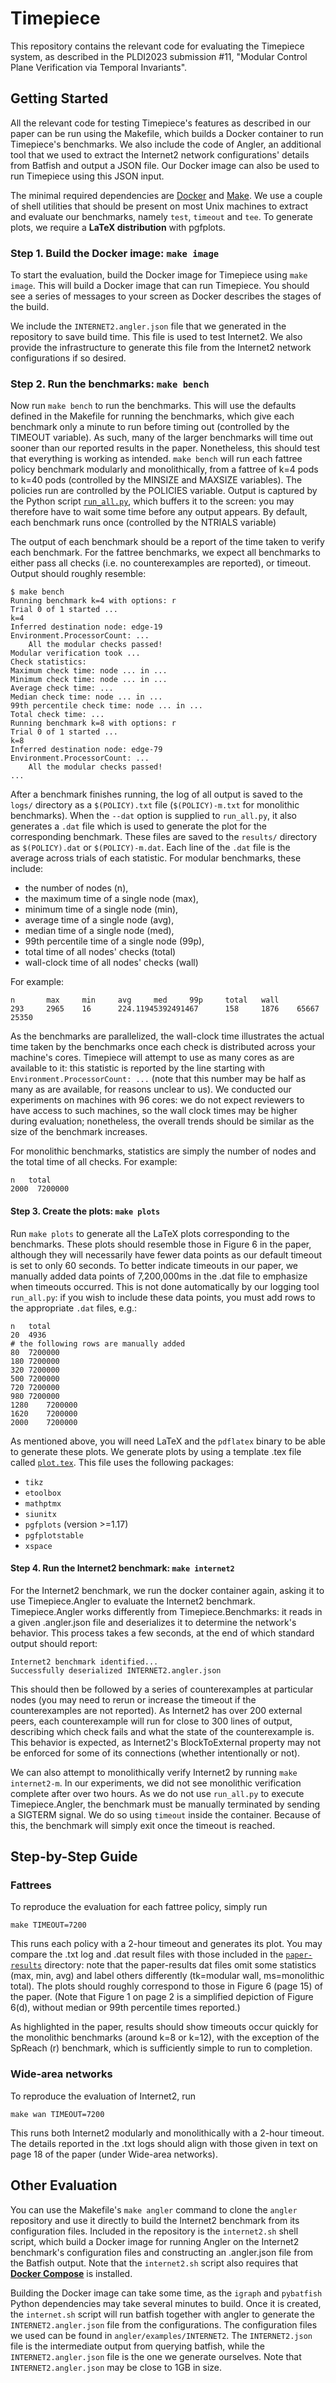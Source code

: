 # Timepiece

This repository contains the relevant code for evaluating the Timepiece system,
as described in the PLDI2023 submission #11, "Modular Control Plane
Verification via Temporal Invariants".

## Getting Started

All the relevant code for testing Timepiece's features as described in our
paper can be run using the Makefile, which builds a Docker container to run
Timepiece's benchmarks.
We also include the code of Angler, an additional tool that we used to extract
the Internet2 network configurations' details from Batfish and output a JSON file.
Our Docker image can also be used to run Timepiece using this JSON input.

The minimal required dependencies are [Docker](https://www.docker.com/)
and [Make](https://www.gnu.org/software/make/).
We use a couple of shell utilities that should be present on most Unix machines
to extract and evaluate our benchmarks, namely `test`, `timeout` and `tee`.
To generate plots, we require a **LaTeX distribution** with pgfplots.

### Step 1. Build the Docker image: `make image`

To start the evaluation, build the Docker image for Timepiece using `make image`.
This will build a Docker image that can run Timepiece.
You should see a series of messages to your screen as Docker describes
the stages of the build.

We include the `INTERNET2.angler.json` file that we generated in the repository
to save build time. This file is used to test Internet2.
We also provide the infrastructure to generate this file from the Internet2
network configurations if so desired.

### Step 2. Run the benchmarks: `make bench`

Now run `make bench` to run the benchmarks.
This will use the defaults defined in the Makefile for running the benchmarks,
which give each benchmark only a minute to run before timing out (controlled by
the TIMEOUT variable).
As such, many of the larger benchmarks will time out sooner than our reported
results in the paper.
Nonetheless, this should test that everything is working as intended.
`make bench` will run each fattree policy benchmark modularly and monolithically,
from a fattree of k=4 pods to k=40 pods (controlled by the MINSIZE and MAXSIZE variables).
The policies run are controlled by the POLICIES variable.
Output is captured by the Python script [`run_all.py`](./run_all.py), which buffers
it to the screen: you may therefore have to wait some time before any output appears.
By default, each benchmark runs once (controlled by the NTRIALS variable)

The output of each benchmark should be a report of the time taken to verify each
benchmark. For the fattree benchmarks, we expect all benchmarks to either pass
all checks (i.e. no counterexamples are reported), or timeout.
Output should roughly resemble:

```
$ make bench
Running benchmark k=4 with options: r
Trial 0 of 1 started ...
k=4
Inferred destination node: edge-19
Environment.ProcessorCount: ...
    All the modular checks passed!
Modular verification took ...
Check statistics:
Maximum check time: node ... in ...
Minimum check time: node ... in ...
Average check time: ...
Median check time: node ... in ...
99th percentile check time: node ... in ...
Total check time: ...
Running benchmark k=8 with options: r
Trial 0 of 1 started ...
k=8
Inferred destination node: edge-79
Environment.ProcessorCount: ...
    All the modular checks passed!
...
```

After a benchmark finishes running, the log of all output is saved to the `logs/`
directory as a `$(POLICY).txt` file (`$(POLICY)-m.txt` for monolithic benchmarks).
When the `--dat` option is supplied to `run_all.py`, it also generates a `.dat` file
which is used to generate the plot for the corresponding benchmark. These files are
saved to the `results/` directory as `$(POLICY).dat` or `$(POLICY)-m.dat`.
Each line of the `.dat` file is the average across trials of each statistic.
For modular benchmarks, these include:

- the number of nodes (n),
- the maximum time of a single node (max),
- minimum time of a single node (min),
- average time of a single node (avg),
- median time of a single node (med),
- 99th percentile time of a single node (99p),
- total time of all nodes' checks (total)
- wall-clock time of all nodes' checks (wall)

For example:

```
n       max     min     avg     med     99p     total   wall
293     2965    16      224.11945392491467      158     1876    65667   25350
```

As the benchmarks are parallelized, the wall-clock time illustrates the actual time
taken by the benchmarks once each check is distributed across your machine's cores.
Timepiece will attempt to use as many cores as are available to it: this statistic
is reported by the line starting with `Environment.ProcessorCount: ...`
(note that this number may be half as many as are available, for reasons unclear
to us).
We conducted our experiments on machines with 96 cores: we do not expect reviewers
to have access to such machines, so the wall clock times may be higher during
evaluation; nonetheless, the overall trends should be similar as the size of the
benchmark increases.

For monolithic benchmarks, statistics are simply the number of nodes and the total
time of all checks. For example:

```
n   total
2000  7200000
```

#### Step 3. Create the plots: `make plots`

Run `make plots` to generate all the LaTeX plots corresponding to the benchmarks.
These plots should resemble those in Figure 6 in the paper, although they will
necessarily have fewer data points as our default timeout is set to only 60 seconds.
To better indicate timeouts in our paper, we manually added data points of 7,200,000ms
in the .dat file to emphasize when timeouts occurred.
This is not done automatically by our logging tool `run_all.py`: if you wish to
include these data points, you must add rows to the appropriate `.dat` files, e.g.:

```
n   total
20  4936
# the following rows are manually added
80  7200000
180 7200000
320 7200000
500 7200000
720 7200000
980 7200000
1280    7200000
1620    7200000
2000    7200000
```

As mentioned above, you will need LaTeX and the `pdflatex` binary to be able to generate
these plots.
We generate plots by using a template .tex file called [`plot.tex`](./plot.tex).
This file uses the following packages:

- `tikz`
- `etoolbox`
- `mathptmx`
- `siunitx`
- `pgfplots` (version >=1.17)
- `pgfplotstable`
- `xspace`

#### Step 4. Run the Internet2 benchmark: `make internet2`

For the Internet2 benchmark, we run the docker container again, asking it to use
Timepiece.Angler to evaluate the Internet2 benchmark.
Timepiece.Angler works differently from Timepiece.Benchmarks: it reads in a given
.angler.json file and deserializes it to determine the network's behavior.
This process takes a few seconds, at the end of which standard output should report:

```
Internet2 benchmark identified...
Successfully deserialized INTERNET2.angler.json
```

This should then be followed by a series of counterexamples at particular
nodes (you may need to rerun or increase the timeout if the counterexamples are not
reported). As Internet2 has over 200 external peers, each counterexample will run
for close to 300 lines of output, describing which check fails and what the state
of the counterexample is.
This behavior is expected, as Internet2's BlockToExternal property may not be enforced
for some of its connections (whether intentionally or not).

We can also attempt to monolithically verify Internet2 by running `make internet2-m`.
In our experiments, we did not see monolithic verification complete after over
two hours.
As we do not use `run_all.py` to execute Timepiece.Angler, the benchmark must
be manually terminated by sending a SIGTERM signal.
We do so using `timeout` inside the container.
Because of this, the benchmark will simply exit once the timeout is reached.

## Step-by-Step Guide

### Fattrees

To reproduce the evaluation for each fattree policy, simply run

```
make TIMEOUT=7200
```

This runs each policy with a 2-hour timeout and generates its plot.
You may compare the .txt log and .dat result files with those included
in the [`paper-results`](./paper-results/) directory: note that the
paper-results dat files omit some statistics (max, min, avg)
and label others differently (tk=modular wall, ms=monolithic total).
The plots should roughly correspond to those in Figure 6 (page 15) of
the paper.
(Note that Figure 1 on page 2 is a simplified depiction of Figure 6(d),
without median or 99th percentile times reported.)

As highlighted in the paper, results should show timeouts occur quickly for
the monolithic benchmarks (around k=8 or k=12), with the exception of
the SpReach (r) benchmark, which is sufficiently simple to run to completion.

### Wide-area networks

To reproduce the evaluation of Internet2, run

```
make wan TIMEOUT=7200
```

This runs both Internet2 modularly and monolithically with a 2-hour timeout.
The details reported in the .txt logs should align with those given in text
on page 18 of the paper (under Wide-area networks).

## Other Evaluation

You can use the Makefile's `make angler` command to clone the `angler` repository
and use it directly to build the Internet2 benchmark from its configuration files.
Included in the repository is the `internet2.sh` shell script, which build a Docker
image for running Angler on the Internet2 benchmark's configuration files
and constructing an .angler.json file from the Batfish output.
Note that the `internet2.sh` script also requires that
[**Docker Compose**](https://docs.docker.com/compose/install/) is installed.

Building the Docker image can take some time, as the
`igraph` and `pybatfish` Python dependencies may take several minutes to build.
Once it is created, the `internet.sh` script will run batfish
together with angler to generate the `INTERNET2.angler.json` file from the
configurations.
The configuration files we used can be found in `angler/examples/INTERNET2`.
The `INTERNET2.json` file is the intermediate output from querying batfish,
while the `INTERNET2.angler.json` file is the one we generate ourselves.
Note that `INTERNET2.angler.json` may be close to 1GB in size.
